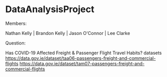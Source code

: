 # DataAnalysisProject

Members:

Nathan Kelly |
Brandon Kelly |
Jason O'Connor |
Lee Clarke 

Question:

Has COVID-19 Affected Freight & Passenger Flight Travel Habits?
datasets
https://data.gov.ie/dataset/taa06-passengers-freight-and-commercial-flights
https://data.gov.ie/dataset/tam07-passengers-freight-and-commercial-flights
